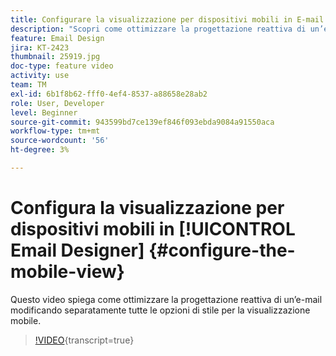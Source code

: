 ```yaml
---
title: Configurare la visualizzazione per dispositivi mobili in E-mail Designer
description: "Scopri come ottimizzare la progettazione reattiva di un’e-mail modificando separatamente tutte le opzioni di stile per la visualizzazione mobile."
feature: Email Design
jira: KT-2423
thumbnail: 25919.jpg
doc-type: feature video
activity: use
team: TM
exl-id: 6b1f8b62-fff0-4ef4-8537-a88658e28ab2
role: User, Developer
level: Beginner
source-git-commit: 943599bd7ce139ef846f093ebda9084a91550aca
workflow-type: tm+mt
source-wordcount: '56'
ht-degree: 3%

---
```


# Configura la visualizzazione per dispositivi mobili in [!UICONTROL Email Designer] {#configure-the-mobile-view}

Questo video spiega come ottimizzare la progettazione reattiva di un’e-mail modificando separatamente tutte le opzioni di stile per la visualizzazione mobile.

>[!VIDEO](https://video.tv.adobe.com/v/25919?learn=on){transcript=true}
